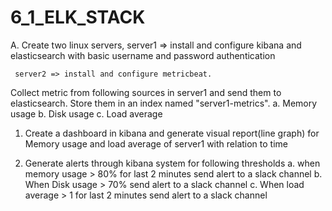 # 6_1_ELK_STACK

A. Create two linux servers,
server1 => install and configure kibana and elasticsearch
with basic username and password authentication

     server2 => install and configure metricbeat.

Collect metric from following sources in server1 and send them to elasticsearch. Store them in an index named "server1-metrics".
a. Memory usage
b. Disk usage
c. Load average

1. Create a dashboard in kibana and generate visual report(line graph) for Memory usage and load average of server1 with relation to time

2. Generate alerts through kibana system for following thresholds
   a. when memory usage > 80% for last 2 minutes send alert to a slack channel
   b. When Disk usage > 70% send alert to a slack channel
   c. When load average > 1 for last 2 minutes send alert to a slack channel
